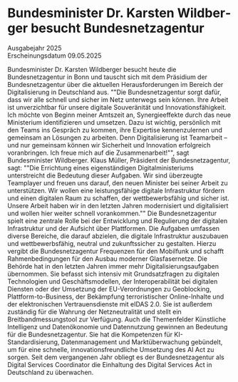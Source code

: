 

#  Bun­des­mi­nis­ter Dr. Kars­ten Wild­ber­ger be­sucht Bundesnetzagentur 
Ausgabejahr 2025  
Erscheinungsdatum 09.05.2025  

Bundesminister Dr. Karsten Wildberger besucht heute die Bundesnetzagentur in Bonn und tauscht sich mit dem Präsidium der Bundesnetzagentur über die aktuellen Herausforderungen im Bereich der Digitalisierung in Deutschland aus. 
""Die Bundesnetzagentur sorgt dafür, dass wir alle schnell und sicher im Netz unterwegs sein können. Ihre Arbeit ist unverzichtbar für unsere digitale Souveränität und Innovationsfähigkeit. Ich möchte von Beginn meiner Amtszeit an, Synergieeffekte durch das neue Ministerium identifizieren und umsetzen. Dazu ist wichtig, persönlich mit den Teams ins Gespräch zu kommen, ihre Expertise kennenzulernen und gemeinsam an Lösungen zu arbeiten. Denn Digitalisierung ist Teamarbeit – und nur gemeinsam können wir Sicherheit und Innovation erfolgreich voranbringen. Ich freue mich auf die Zusammenarbeit!"", sagt Bundesminister Wildberger.
Klaus Müller, Präsident der Bundesnetzagentur, sagt: ""Die Errichtung eines eigenständigen Digitalministeriums unterstreicht die Bedeutung dieser Aufgaben. Wir sind überzeugte Teamplayer und freuen uns darauf, den neuen Minister bei seiner Arbeit zu unterstützen. Wir wollen eine leistungsfähige digitale Infrastruktur fördern und einen digitalen Raum zu schaffen, der wettbewerbsfähig und sicher ist. Unsere Arbeit haben wir in den letzten Jahren modernisiert und digitalisiert und wollen hier weiter schnell vorankommen.""
Die Bundesnetzagentur spielt eine zentrale Rolle bei der Entwicklung und Regulierung der digitalen Infrastruktur und der Aufsicht über Plattformen. Die Aufgaben umfassen diverse Bereiche, die darauf abzielen, die digitale Infrastruktur auszubauen und wettbewerbsfähig, neutral und zukunftssicher zu gestalten. Hierzu vergibt die Bundesnetzagentur Frequenzen für den Mobilfunk und schafft Rahmenbedingungen für den Ausbau moderner Glasfasernetze. 
Die Behörde hat in den letzten Jahren immer mehr Digitalisierungsaufgaben übernommen. Sie befasst sich intensiv mit Grundsatzfragen zu digitalen Technologien und Geschäftsmodellen, der Interoperabilität bei digitalen Diensten oder der Umsetzung der EU-Verordnungen zu Geoblocking, Plattform-to-Business, der Bekämpfung terroristischer Online-Inhalte und der elektronischen Vertrauensdienste mit eIDAS 2.0. Sie ist außerdem zuständig für die Wahrung der Netzneutralität und stellt ein Breitbandmessungstool zur Verfügung.
Auch die Themenfelder Künstliche Intelligenz und Datenökonomie und Datennutzung gewinnen an Bedeutung für die Bundesnetzagentur. Sie hat die Kompetenzen für KI-Standardisierung, Datenmanagement und Marktüberwachung gebündelt, um für eine schnelle, innovationsfreundliche Umsetzung des AI Act zu sorgen. Seit dem vergangenen Jahr obliegt es der Bundesnetzagentur als Digital Services Coordinator die Einhaltung des Digital Services Act in Deutschland zu überwachen.